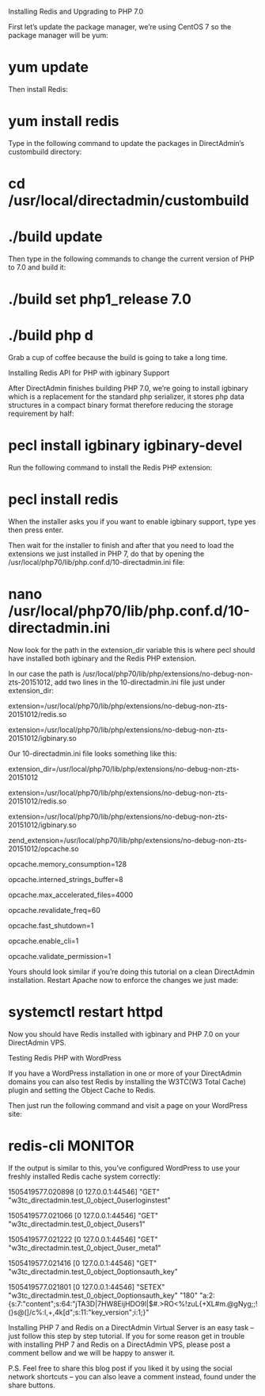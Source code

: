 Installing Redis and Upgrading to PHP 7.0

First let’s update the package manager, we’re using CentOS 7 so the package manager will be yum:

# yum update

Then install Redis:

# yum install redis

Type in the following command to update the packages in DirectAdmin’s custombuild directory:

# cd /usr/local/directadmin/custombuild

# ./build update

Then type in the following commands to change the current version of PHP to 7.0 and build it:

# ./build set php1_release 7.0

# ./build php d

Grab a cup of coffee because the build is going to take a long time.

Installing Redis API for PHP with igbinary Support

After DirectAdmin finishes building PHP 7.0, we’re going to install igbinary which is a replacement for the standard php serializer, it stores php data structures in a compact binary format therefore reducing the storage requirement by half:

# pecl install igbinary igbinary-devel

Run the following command to install the Redis PHP extension:

# pecl install redis

When the installer asks you if you want to enable igbinary support, type yes then press enter.

Then wait for the installer to finish and after that you need to load the extensions we just installed in PHP 7, do that by opening the /usr/local/php70/lib/php.conf.d/10-directadmin.ini file:

# nano /usr/local/php70/lib/php.conf.d/10-directadmin.ini

Now look for the path in the extension_dir variable this is where pecl should have installed both igbinary and the Redis PHP extension.

In our case the path is /usr/local/php70/lib/php/extensions/no-debug-non-zts-20151012, add two lines in the 10-directadmin.ini file just under extension_dir:

extension=/usr/local/php70/lib/php/extensions/no-debug-non-zts-20151012/redis.so

extension=/usr/local/php70/lib/php/extensions/no-debug-non-zts-20151012/igbinary.so

Our 10-directadmin.ini file looks something like this:

extension_dir=/usr/local/php70/lib/php/extensions/no-debug-non-zts-20151012

extension=/usr/local/php70/lib/php/extensions/no-debug-non-zts-20151012/redis.so


extension=/usr/local/php70/lib/php/extensions/no-debug-non-zts-20151012/igbinary.so


zend_extension=/usr/local/php70/lib/php/extensions/no-debug-non-zts-20151012/opcache.so

opcache.memory_consumption=128

opcache.interned_strings_buffer=8

opcache.max_accelerated_files=4000

opcache.revalidate_freq=60

opcache.fast_shutdown=1

opcache.enable_cli=1

opcache.validate_permission=1


Yours should look similar if you’re doing this tutorial on a clean DirectAdmin installation.
Restart Apache now to enforce the changes we just made:

# systemctl restart httpd

Now you should have Redis installed with igbinary and PHP 7.0 on your DirectAdmin VPS.

Testing Redis PHP with WordPress

If you have a WordPress installation in one or more of your DirectAdmin domains you can also test Redis by installing the W3TC(W3 Total Cache) plugin and setting the Object Cache to Redis.

Then just run the following command and visit a page on your WordPress site:

# redis-cli MONITOR

If the output is similar to this, you’ve configured WordPress to use your freshly installed Redis cache system correctly:

1505419577.020898 [0 127.0.0.1:44546] "GET" "w3tc_directadmin.test_0_object_0userloginstest"

1505419577.021066 [0 127.0.0.1:44546] "GET" "w3tc_directadmin.test_0_object_0users1"

1505419577.021222 [0 127.0.0.1:44546] "GET" "w3tc_directadmin.test_0_object_0user_meta1"

1505419577.021416 [0 127.0.0.1:44546] "GET" "w3tc_directadmin.test_0_object_0optionsauth_key"

1505419577.021801 [0 127.0.0.1:44546] "SETEX" "w3tc_directadmin.test_0_object_0optionsauth_key" "180" "a:2:{s:7:\"content\";s:64:\"jTA3D|7HW8EijHDO9l|$#.>RO<%!zuL{+XL#m.@gNyg;;!(}s@(]/c%:l,+,4k[d\";s:11:\"key_version\";i:1;}"

 

Installing PHP 7 and Redis on a DirectAdmin Virtual Server is an easy task – just follow this step by step tutorial. If you for some reason get in trouble with installing PHP 7 and Redis on a DirectAdmin VPS, please post a comment bellow and we will be happy to answer it.

P.S. Feel free to share this blog post if you liked it by using the social network shortcuts – you can also leave a comment instead, found under the share buttons.
